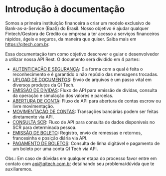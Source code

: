 # Introdução à documentação

Somos a primeira instituição financeira a criar um modelo exclusivo de Bank-as-a-Service (BaaS) do Brasil. Nosso objetivo é ajudar qualquer Fintech/Gestora de Crédito ou empresa a ter acesso a serviços financeiros rápidos, ágeis e seguros, da maneira que quiser. Saiba mais em https://qitech.com.br.

Essa documentação tem como objetivo descrever e guiar o desenvolvedor a utilizar nossa API Rest. O documento será dividido em 4 partes:

- [AUTENTICAÇÃO E SEGURANÇA](?file=221): É a forma com a qual é feita o reconhecimento e é garantido o não repúdio das mensagens trocadas.
- [UPLOAD DE DOCUMENTOS](?file=331): Envio de arquivos é um passo vital em diversos produtos da QI Tech.
- [EMISSÃO DE DÍVIDAS](?file=441): Fluxo de API para emissão de dívidas, consulta da operação e simulação dos valores e parcelas.
- [ABERTURA DE CONTA](?file=551): Fluxo de API para abertura de contas escrow ou livre movimentação.
- [MOVIMENTAÇÃO DE CONTAS](?file=661): Transações bancárias podem ser feitas diretamente via API.
- [CONSULTA SCR](?file=771): Fluxo de API para consulta de dados disponíveis no SCR para determinada pessoa.
- [EMISSÃO DE BOLETO](?file=881): Registro, envio de remessas e retornos, francesinha e posição diária via API.
- [PAGAMENTO DE BOLETOS](?file=991): Consulta de linha digitável e pagamento de um boleto por uma conta QI Tech via API.

Obs.: Em caso de dúvidas em qualquer etapa do processo favor entre em contato com [api@qitech.com.br](mailto:api@qitech.com.br) detalhando seu problema/dúvida que te auxiliaremos.
